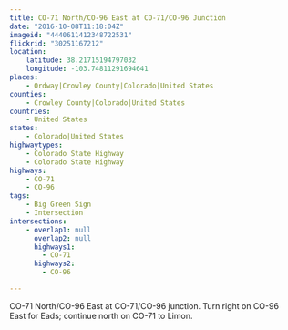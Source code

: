 ```yaml
---
title: CO-71 North/CO-96 East at CO-71/CO-96 Junction
date: "2016-10-08T11:18:04Z"
imageid: "4440611412348722531"
flickrid: "30251167212"
location:
    latitude: 38.21715194797032
    longitude: -103.74811291694641
places:
    - Ordway|Crowley County|Colorado|United States
counties:
    - Crowley County|Colorado|United States
countries:
    - United States
states:
    - Colorado|United States
highwaytypes:
    - Colorado State Highway
    - Colorado State Highway
highways:
    - CO-71
    - CO-96
tags:
    - Big Green Sign
    - Intersection
intersections:
    - overlap1: null
      overlap2: null
      highways1:
        - CO-71
      highways2:
        - CO-96

---
```

CO-71 North/CO-96 East at CO-71/CO-96 junction.  Turn right on CO-96 East for Eads; continue north on CO-71 to Limon.